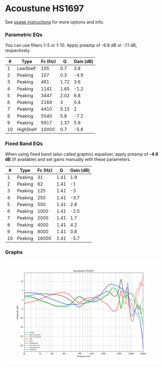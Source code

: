 # Acoustune HS1697
See [usage instructions](https://github.com/jaakkopasanen/AutoEq#usage) for more options and info.

### Parametric EQs
You can use filters 1-5 or 1-10. Apply preamp of -6.8 dB or -7.1 dB, respectively.

|   # | Type      |   Fc (Hz) |    Q |   Gain (dB) |
|-----|-----------|-----------|------|-------------|
|   1 | LowShelf  |       105 | 0.7  |         3.8 |
|   2 | Peaking   |       107 | 0.3  |        -4.9 |
|   3 | Peaking   |       461 | 1.72 |         3.6 |
|   4 | Peaking   |      1141 | 1.65 |        -1.2 |
|   5 | Peaking   |      3447 | 2.02 |         6.8 |
|   6 | Peaking   |      2169 | 3    |         0.4 |
|   7 | Peaking   |      4410 | 5.15 |         2   |
|   8 | Peaking   |      5540 | 5.8  |        -7.2 |
|   9 | Peaking   |      9917 | 1.37 |         5.9 |
|  10 | HighShelf |     10000 | 0.7  |        -5.6 |

### Fixed Band EQs
When using fixed band (also called graphic) equalizer, apply preamp of **-4.6 dB** (if available) and set gains manually with these parameters.

|   # | Type    |   Fc (Hz) |    Q |   Gain (dB) |
|-----|---------|-----------|------|-------------|
|   1 | Peaking |        31 | 1.41 |         1.9 |
|   2 | Peaking |        62 | 1.41 |        -1   |
|   3 | Peaking |       125 | 1.41 |        -3   |
|   4 | Peaking |       250 | 1.41 |        -3.7 |
|   5 | Peaking |       500 | 1.41 |         2.8 |
|   6 | Peaking |      1000 | 1.41 |        -2.5 |
|   7 | Peaking |      2000 | 1.41 |         1.7 |
|   8 | Peaking |      4000 | 1.41 |         4.2 |
|   9 | Peaking |      8000 | 1.41 |         0.8 |
|  10 | Peaking |     16000 | 1.41 |        -5.7 |

### Graphs
![](./Acoustune%20HS1697.png)
